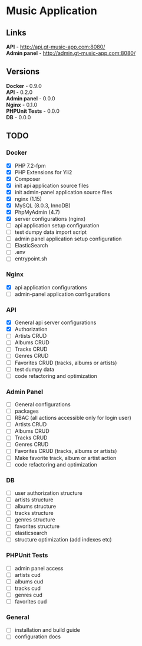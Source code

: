 # Music Application

## Links

**API** - http://api.gt-music-app.com:8080/<br>
**Admin panel** - http://admin.gt-music-app.com:8080/<br>

## Versions

**Docker** - 0.9.0<br>
**API** - 0.2.0<br>
**Admin panel** - 0.0.0<br>
**Nginx** - 0.1.0<br>
**PHPUnit Tests** - 0.0.0<br>
**DB** - 0.0.0<br>

## TODO

### Docker

- [x] PHP 7.2-fpm
- [x] PHP Extensions for Yii2
- [x] Composer
- [x] init api application source files
- [x] init admin-panel application source files
- [x] nginx (1.15)
- [x] MySQL (8.0.3, InnoDB)
- [x] PhpMyAdmin (4.7)
- [x] server configurations (nginx)
- [ ] api application setup configuration
- [ ] test dumpy data import script
- [ ] admin panel application setup configuration
- [ ] ElasticSearch
- [ ] .env
- [ ] entrypoint.sh

### Nginx

- [x] api application configurations
- [ ] admin-panel application configurations

### API

- [x] General api server configurations
- [x] Authorization
- [ ] Artists CRUD
- [ ] Albums CRUD
- [ ] Tracks CRUD
- [ ] Genres CRUD
- [ ] Favorites CRUD (tracks, albums or artists)
- [ ] test dumpy data
- [ ] code refactoring and optimization

### Admin Panel

- [ ] General configurations
- [ ] packages
- [ ] RBAC (all actions accessible only for login user)
- [ ] Artists CRUD
- [ ] Albums CRUD
- [ ] Tracks CRUD
- [ ] Genres CRUD
- [ ] Favorites CRUD (tracks, albums or artists)
- [ ] Make favorite track, album or artist action
- [ ] code refactoring and optimization

### DB

- [ ] user authorization structure
- [ ] artists structure
- [ ] albums structure
- [ ] tracks structure
- [ ] genres structure
- [ ] favorites structure
- [ ] elasticsearch
- [ ] structure optimization (add indexes etc)

### PHPUnit Tests

- [ ] admin panel access
- [ ] artists cud
- [ ] albums cud
- [ ] tracks cud
- [ ] genres cud
- [ ] favorites cud

### General

- [ ] installation and build guide
- [ ] configuration docs